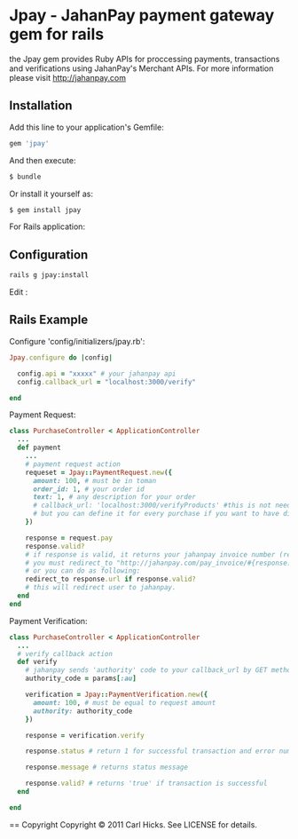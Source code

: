 # Jpay - JahanPay payment gateway gem for rails

the Jpay gem provides Ruby APIs for proccessing payments, transactions and verifications using JahanPay's Merchant APIs. For more information please visit
http://jahanpay.com

## Installation

Add this line to your application's Gemfile:

```ruby
gem 'jpay'
```

And then execute:

```sh
$ bundle
```

Or install it yourself as:

```sh
$ gem install jpay
```
For Rails application:

## Configuration

```sh
rails g jpay:install
```
Edit :

## Rails Example

Configure 'config/initializers/jpay.rb':

```ruby
Jpay.configure do |config|

  config.api = "xxxxx" # your jahanpay api
  config.callback_url = "localhost:3000/verify"

end
```

Payment Request:

```ruby
class PurchaseController < ApplicationController
  ...
  def payment
    ...
    # payment request action
    requeset = Jpay::PaymentRequest.new({
      amount: 100, # must be in toman
      order_id: 1, # your order id
      text: 1, # any description for your order
      # callback_url: 'localhost:3000/verifyProducts' #this is not needed as you already defined callback url in 'config/initializers/jpay.rb'
      # but you can define it for every purchase if you want to have different callbacks for every purchase
    })

    response = request.pay
    response.valid?
    # if response is valid, it returns your jahanpay invoice number (response.invoice).
    # you must redirect_to "http://jahanpay.com/pay_invoice/#{response.invoice}"
    # or you can do as following:
    redirect_to response.url if response.valid?
    # this will redirect user to jahanpay.
  end
end
```
Payment Verification:

```ruby
class PurchaseController < ApplicationController
  ...
  # verify callback action
  def verify
    # jahanpay sends 'authority' code to your callback_url by GET method as 'au' param
    authority_code = params[:au]

    verification = Jpay::PaymentVerification.new({
      amount: 100, # must be equal to request amount
      authority: authority_code
    })

    response = verification.verify

    response.status # return 1 for successful transaction and error number for unsuccessful transaction

    response.message # returns status message

    response.valid? # returns 'true' if transaction is successful
  end

end
```
== Copyright
Copyright © 2011 Carl Hicks. See LICENSE for details.